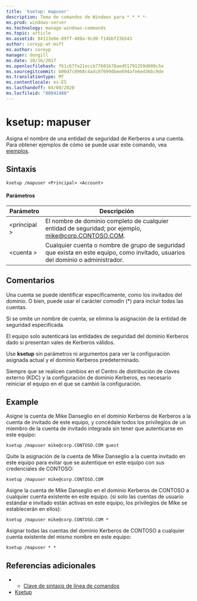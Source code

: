 ```yaml
---
title: 'ksetup: mapuser'
description: Tema de comandos de Windows para * * * *-
ms.prod: windows-server
ms.technology: manage-windows-commands
ms.topic: article
ms.assetid: 84113e6e-89ff-488a-9cd0-f14bbf23b543
author: coreyp-at-msft
ms.author: coreyp
manager: dongill
ms.date: 10/16/2017
ms.openlocfilehash: f61c67fa21eccb77601b78aed51791259d609c5e
ms.sourcegitcommit: b00d7c8968c4adc8f699dbee694afe6ed36bc9de
ms.translationtype: MT
ms.contentlocale: es-ES
ms.lasthandoff: 04/08/2020
ms.locfileid: "80841488"
---
```

# <a name="ksetupmapuser"></a>ksetup: mapuser



Asigna el nombre de una entidad de seguridad de Kerberos a una cuenta. Para obtener ejemplos de cómo se puede usar este comando, vea [ejemplos](#BKMK_Examples).

## <a name="syntax"></a>Sintaxis

```
ksetup /mapuser <Principal> <Account>
```

#### <a name="parameters"></a>Parámetros

|  Parámetro   |                                                   Descripción                                                   |
|--------------|-----------------------------------------------------------------------------------------------------------------|
| \<principal > |              El nombre de dominio completo de cualquier entidad de seguridad; por ejemplo, mike@corp.CONTOSO.COM.              |
|  \<cuenta >  | Cualquier cuenta o nombre de grupo de seguridad que exista en este equipo, como invitado, usuarios del dominio o administrador. |

## <a name="remarks"></a>Comentarios

Una cuenta se puede identificar específicamente, como los invitados del dominio. O bien, puede usar el carácter comodín (*) para incluir todas las cuentas.

Si se omite un nombre de cuenta, se elimina la asignación de la entidad de seguridad especificada.

El equipo solo autenticará las entidades de seguridad del dominio Kerberos dado si presentan vales de Kerberos válidos.

Use **ksetup** sin parámetros ni argumentos para ver la configuración asignada actual y el dominio Kerberos predeterminado.

Siempre que se realicen cambios en el Centro de distribución de claves externo (KDC) y la configuración de dominio Kerberos, es necesario reiniciar el equipo en el que se cambió la configuración.

## <a name="examples"></a><a name=BKMK_Examples></a>Example

Asigne la cuenta de Mike Danseglio en el dominio Kerberos de Kerberos a la cuenta de invitado de este equipo, y concédale todos los privilegios de un miembro de la cuenta de invitado integrada sin tener que autenticarse en este equipo:
```
ksetup /mapuser mike@corp.CONTOSO.COM guest
```
Quite la asignación de la cuenta de Mike Danseglio a la cuenta invitado en este equipo para evitar que se autentique en este equipo con sus credenciales de CONTOSO:
```
ksetup /mapuser mike@corp.CONTOSO.COM 
```
Asigne la cuenta de Mike Danseglio en el dominio Kerberos de CONTOSO a cualquier cuenta existente en este equipo. (si solo las cuentas de usuario estándar e invitado están activas en este equipo, los privilegios de Mike se establecerán en ellos):
```
ksetup /mapuser mike@corp.CONTOSO.COM *
```
Asignar todas las cuentas del dominio Kerberos de CONTOSO a cualquier cuenta existente del mismo nombre en este equipo:
```
ksetup /mapuser * *
```

## <a name="additional-references"></a>Referencias adicionales

-   - [Clave de sintaxis de línea de comandos](command-line-syntax-key.md)
-   [Ksetup](ksetup.md)